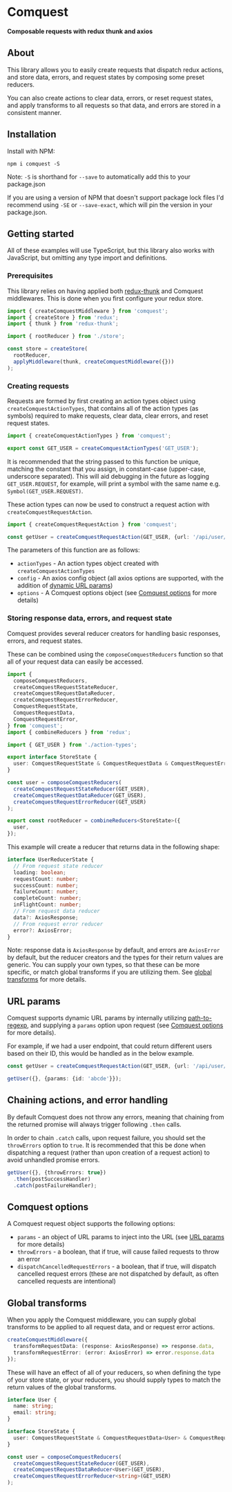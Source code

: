 # Comquest

**Composable requests with redux thunk and axios**

## About

This library allows you to easily create requests that dispatch redux actions, and store data, errors, and request states by composing some preset reducers.

You can also create actions to clear data, errors, or reset request states, and apply transforms to all requests so that data, and errors are stored in a consistent manner.

## Installation

Install with NPM:

```shell
npm i comquest -S
```

Note: `-S` is shorthand for `--save` to automatically add this to your package.json

If you are using a version of NPM that doesn't support package lock files I'd recommend using `-SE` or `--save-exact`, which will pin the version in your package.json.

## Getting started

All of these examples will use TypeScript, but this library also works with JavaScript, but omitting any type import and definitions.

### Prerequisites

This library relies on having applied both [redux-thunk](https://github.com/reduxjs/redux-thunk) and Comquest middlewares. This is done when you first configure your redux store.

```typescript
import { createComquestMiddleware } from 'comquest';
import { createStore } from 'redux';
import { thunk } from 'redux-thunk';

import { rootReducer } from './store';

const store = createStore(
  rootReducer,
  applyMiddleware(thunk, createComquestMiddleware({}))
);
```

### Creating requests

Requests are formed by first creating an action types object using `createComquestActionTypes`, that contains all of the action types (as symbols) required to make requests, clear data, clear errors, and reset request states.

```typescript
import { createComquestActionTypes } from 'comquest';

export const GET_USER = createComquestActionTypes('GET_USER');
```

It is recommended that the string passed to this function be unique, matching the constant that you assign, in constant-case (upper-case, underscore separated). This will aid debugging in the future as logging `GET_USER.REQUEST`, for example, will print a symbol with the same name e.g. `Symbol(GET_USER.REQUEST)`.

These action types can now be used to construct a request action with `createComquestRequestAction`.

```typescript
import { createComquestRequestAction } from 'comquest';

const getUser = createComquestRequestAction(GET_USER, {url: '/api/user/', method: 'GET'}, {});
```

The parameters of this function are as follows:

* `actionTypes` - An action types object created with `createComquestActionTypes`
* `config` - An axios config object (all axios options are supported, with the addition of [dynamic URL params](#url-params))
* `options` - A Comquest options object (see [Comquest options](#comquest-options) for more details)

### Storing response data, errors, and request state

Comquest provides several reducer creators for handling basic responses, errors, and request states.

These can be combined using the `composeComquestReducers` function so that all of your request data can easily be accessed.

```typescript
import {
  composeComquestReducers,
  createComquestRequestStateReducer,
  createComquestRequestDataReducer,
  createComquestRequestErrorReducer,
  ComquestRequestState,
  ComquestRequestData,
  ComquestRequestError,
} from 'comquest';
import { combineReducers } from 'redux';

import { GET_USER } from './action-types';

export interface StoreState {
  user: ComquestRequestState & ComquestRequestData & ComquestRequestError;
}

const user = composeComquestReducers(
  createComquestRequestStateReducer(GET_USER),
  createComquestRequestDataReducer(GET_USER),
  createComquestRequestErrorReducer(GET_USER)
);

export const rootReducer = combineReducers<StoreState>({
  user,
});
```

This example will create a reducer that returns data in the following shape:

```typescript
interface UserReducerState {
  // From request state reducer
  loading: boolean;
  requestCount: number;
  successCount: number;
  failureCount: number;
  completeCount: number;
  inFlightCount: number;
  // From request data reducer
  data?: AxiosResponse;
  // From request error reducer
  error?: AxiosError;
}
```

Note: response data is `AxiosResponse` by default, and errors are `AxiosError` by default, but the reducer creators and the types for their return values are generic. You can supply your own types, so that these can be more specific, or match global transforms if you are utilizing them. See [global transforms](#global-transforms) for more details.

## URL params

Comquest supports dynamic URL params by internally utilizing [path-to-regexp](https://github.com/pillarjs/path-to-regexp), and supplying a `params` option upon request (see [Comquest options](#comquest-options) for more details).

For example, if we had a user endpoint, that could return different users based on their ID, this would be handled as in the below example.

```typescript
const getUser = createComquestRequestAction(GET_USER, {url: '/api/user/:id/', method: 'GET'}, {});

getUser({}, {params: {id: 'abcde'}});
```

## Chaining actions, and error handling

By default Comquest does not throw any errors, meaning that chaining from the returned promise will always trigger following `.then` calls.

In order to chain `.catch` calls, upon request failure, you should set the `throwErrors` option to `true`. It is recommended that this be done when dispatching a request (rather than upon creation of a request action) to avoid unhandled promise errors.

```typescript
getUser({}, {throwErrors: true})
  .then(postSuccessHandler)
  .catch(postFailureHandler);
```

## Comquest options

A Comquest request object supports the following options:

* `params` - an object of URL params to inject into the URL (see [URL params](#url-params) for more details)
* `throwErrors` - a boolean, that if true, will cause failed requests to throw an error
* `dispatchCancelledRequestErrors` - a boolean, that if true, will dispatch cancelled request errors (these are not dispatched by default, as often cancelled requests are intentional)

## Global transforms

When you apply the Comquest middleware, you can supply global transforms to be applied to all request data, and or request error actions.

```typescript
createComquestMiddleware({
  transformRequestData: (response: AxiosResponse) => response.data,
  transformRequestError: (error: AxiosError) => error.response.data
});
```

These will have an effect of all of your reducers, so when defining the type of your store state, or your reducers, you should supply types to match the return values of the global transforms.

```typescript
interface User {
  name: string;
  email: string;
}

interface StoreState {
  user: ComquestRequestState & ComquestRequestData<User> & ComquestRequestError<string>;
}

const user = composeComquestReducers(
  createComquestRequestStateReducer(GET_USER),
  createComquestRequestDataReducer<User>(GET_USER),
  createComquestRequestErrorReducer<string>(GET_USER)
);
```
